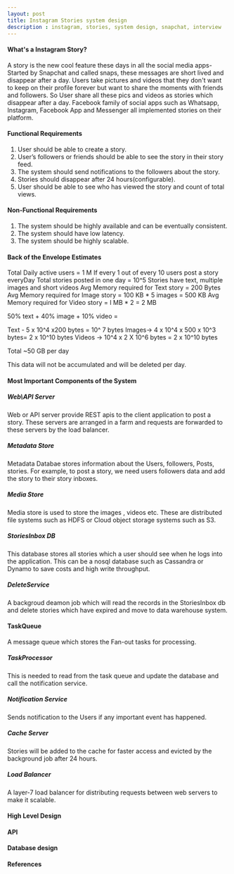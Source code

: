 ```yaml
---
layout: post
title: Instagram Stories system design
description : instagram, stories, system design, snapchat, interview
---
```


#### What's a Instagram Story?
A story is the new cool feature these days in all the social media apps- Started by Snapchat and called snaps, these messages are short lived and disappear after a day. Users take pictures and videos that they don't want to keep on their profile forever but want to share the moments with friends and followers. So User share all these pics and videos as stories which disappear after a day.
Facebook family of social apps such as Whatsapp, Instagram,  Facebook App and Messenger all implemented stories on their platform.

#### Functional Requirements
1. User should be able to create a story.
2. User’s followers or friends should be able to see the story in their story feed.
3. The system should send notifications to the followers about the story.
4. Stories should disappear after 24 hours(configurable).
5. User should be able to see who has viewed the story and count of total views.

#### Non-Functional Requirements
1. The system should be highly available and can be eventually consistent.
2. The system should have low latency.
3. The system should be highly scalable.

#### Back of the Envelope Estimates

Total Daily active users = 1 M 
If every 1 out of every 10 users post a story everyDay 
Total stories posted in one day = 10^5
Stories have text, multiple images and short videos
Avg Memory required for Text story = 200 Bytes
Avg Memory required for Image story = 100 KB * 5 images = 500 KB
Avg Memory required for Video story = I MB * 2 = 2 MB

50% text + 40% image + 10% video = 

Text - 5 x 10^4 x200 bytes = 10^ 7 bytes
Images-> 4 x 10^4 x 500 x 10^3 bytes= 2 x 10^10 bytes
Videos -> 10^4 x 2 X 10^6 bytes = 2 x 10^10 bytes

Total ~50 GB per day

This data will not be accumulated and will be deleted per day.

#### Most Important Components of the System

##### Web\API Server
Web or API server provide REST apis to the client application to post a story. These servers are arranged in a farm and requests are forwarded to these servers by the load balancer.

##### Metadata Store
Metadata Databae stores information about the Users, followers, Posts, stories. For example, to post a story, we need users followers data and add the story to their story inboxes. 

##### Media Store
Media store is used to store the images , videos etc. These are distributed file systems such as HDFS or Cloud object storage systems such as S3.

##### StoriesInbox DB
This database stores all stories which a user should see when he logs into the application. This can be a nosql database such as Cassandra or Dynamo to save costs and high write throughput.

##### DeleteService
A backgroud deamon job which will read the records in the StoriesInbox db and delete stories which have expired and move to data warehouse system.

#### TaskQueue
A message queue which stores the Fan-out tasks for processing.

##### TaskProcessor
This is needed to read from the task queue and update the database and call the notification service.

##### Notification Service
Sends notification to the Users if any important event has happened.

##### Cache Server
Stories will be added to the cache for faster access and evicted by the background job after 24 hours.

##### Load Balancer
 A layer-7 load balancer for distributing requests between web servers to make it scalable.
 

#### High Level Design 

#### API 

#### Database design

#### References
